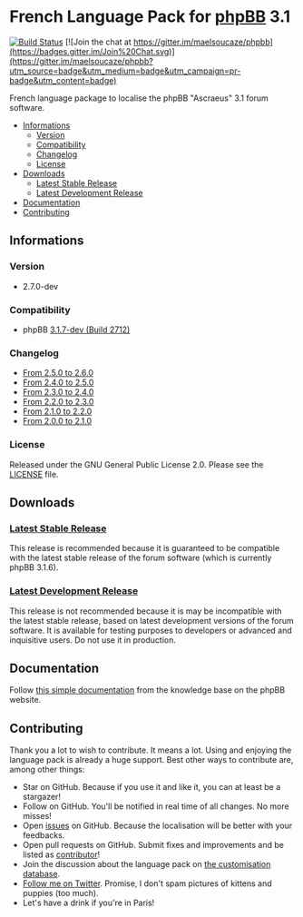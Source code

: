 # French Language Pack for [phpBB](https://www.phpbb.com/) 3.1

[![Build Status](https://travis-ci.org/maelsoucaze/phpbb.svg?branch=ascraeus)](https://travis-ci.org/maelsoucaze/phpbb) [![Join the chat at https://gitter.im/maelsoucaze/phpbb](https://badges.gitter.im/Join%20Chat.svg)](https://gitter.im/maelsoucaze/phpbb?utm_source=badge&utm_medium=badge&utm_campaign=pr-badge&utm_content=badge)

French language package to localise the phpBB "Ascraeus" 3.1 forum software.

- [Informations](https://github.com/maelsoucaze/phpbb/tree/ascraeus#informations)
  - [Version](https://github.com/maelsoucaze/phpbb/tree/ascraeus#version)
  - [Compatibility](https://github.com/maelsoucaze/phpbb/tree/ascraeus#compatibility)
  - [Changelog](https://github.com/maelsoucaze/phpbb/tree/ascraeus#changelog)
  - [License](https://github.com/maelsoucaze/phpbb/tree/ascraeus#license)
- [Downloads](https://github.com/maelsoucaze/phpbb/tree/ascraeus#downloads)
  - [Latest Stable Release](https://github.com/maelsoucaze/phpbb/tree/ascraeus#latest-stable-release)
  - [Latest Development Release](https://github.com/maelsoucaze/phpbb/tree/ascraeus#latest-development-release)
- [Documentation](https://github.com/maelsoucaze/phpbb/tree/ascraeus#documentation)
- [Contributing](https://github.com/maelsoucaze/phpbb/tree/ascraeus#contributing)

## Informations

### Version

- 2.7.0-dev

### Compatibility

- phpBB [3.1.7-dev (Build 2712)](https://bamboo.phpbb.com/browse/PHPBB3-DEVELOP-2712)

### Changelog

- [From 2.5.0 to 2.6.0](https://github.com/maelsoucaze/phpbb/compare/v2.5.0-build.149...v2.6.0-build.155)
- [From 2.4.0 to 2.5.0](https://github.com/maelsoucaze/phpbb/compare/v2.4.0-build.148...v2.5.0-build.149)
- [From 2.3.0 to 2.4.0](https://github.com/maelsoucaze/phpbb/compare/v2.3.0-build.138...v2.4.0-build.148)
- [From 2.2.0 to 2.3.0](https://github.com/maelsoucaze/phpbb/compare/v2.2.0-build.137...v2.3.0-build.138)
- [From 2.1.0 to 2.2.0](https://github.com/maelsoucaze/phpbb/compare/v2.1.0-build.136...v2.2.0-build.137)
- [From 2.0.0 to 2.1.0](https://github.com/maelsoucaze/phpbb/compare/v2.0.0-build.133...v2.1.0-build.136)

### License

Released under the GNU General Public License 2.0. Please see the [LICENSE](https://github.com/maelsoucaze/phpbb/blob/ascraeus/language/fr/LICENSE) file.

## Downloads

### [Latest Stable Release](https://www.phpbb.com/customise/db/download/119661)

This release is recommended because it is guaranteed to be compatible with the latest stable release of the forum software (which is currently phpBB 3.1.6).

### [Latest Development Release](https://github.com/maelsoucaze/phpbb/archive/ascraeus.zip)

This release is not recommended because it is may be incompatible with the latest stable release, based on latest development versions of the forum software. It is available for testing purposes to developers or advanced and inquisitive users. Do not use it in production.

## Documentation

Follow [this simple documentation](https://www.phpbb.com/support/docs/en/3.0/kb/article/how-to-install-a-language-pack/) from the knowledge base on the phpBB website.

## Contributing

Thank you a lot to wish to contribute. It means a lot. Using and enjoying the language pack is already a huge support. Best other ways to contribute are, among other things:

- Star on GitHub. Because if you use it and like it, you can at least be a stargazer!
- Follow on GitHub. You'll be notified in real time of all changes. No more misses!
- Open [issues](https://github.com/maelsoucaze/phpbb/issues) on GitHub. Because the localisation will be better with your feedbacks.
- Open pull requests on GitHub. Submit fixes and improvements and be listed as [contributor](https://github.com/maelsoucaze/phpbb/graphs/contributors)!
- Join the discussion about the language pack on [the customisation database](https://www.phpbb.com/customise/db/translation/french/support).
- [Follow me on Twitter](https://twitter.com/maelsoucaze). Promise, I don't spam pictures of kittens and puppies (too much).
- Let's have a drink if you're in Paris!

